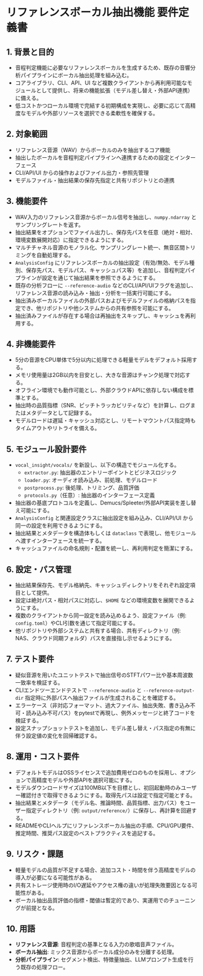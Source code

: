 # リファレンスボーカル抽出機能 要件定義書

## 1. 背景と目的
- 音程判定機能に必要なリファレンスボーカルを生成するため、既存の音響分析パイプラインにボーカル抽出処理を組み込む。
- コアライブラリ、CLI、API、UI など複数クライアントから再利用可能なモジュールとして提供し、将来の機能拡張（モデル差し替え・外部API連携）に備える。
- 低コストかつローカル環境で完結する初期構成を実現し、必要に応じて高精度なモデルや外部リソースを選択できる柔軟性を確保する。

## 2. 対象範囲
- リファレンス音源（WAV）からボーカルのみを抽出するコア機能
- 抽出したボーカルを音程判定パイプラインへ連携するための設定とインターフェース
- CLI/API/UI からの操作およびファイル出力・参照先管理
- モデルファイル・抽出結果の保存先指定と共有リポジトリとの連携

## 3. 機能要件
- WAV入力のリファレンス音源からボーカル信号を抽出し、`numpy.ndarray` とサンプリングレートを返す。
- 抽出結果をオプションでファイル出力し、保存先パスを任意（絶対・相対、環境変数展開対応）に指定できるようにする。
- マルチチャネル音源のモノラル化、サンプリングレート統一、無音区間トリミングを自動処理する。
- `AnalysisConfig` にリファレンスボーカルの抽出設定（有効/無効、モデル種別、保存先パス、モデルパス、キャッシュパス等）を追加し、音程判定パイプラインが設定を通じて抽出結果を参照できるようにする。
- 既存の分析フローに `--reference-audio` などのCLI/API/UIフラグを追加し、リファレンス音源の読み込み・抽出・分析を一括実行可能にする。
- 抽出済みボーカルファイルの外部パスおよびモデルファイルの格納パスを指定でき、他リポジトリや他システムからの共有参照を可能にする。
- 抽出済みファイルが存在する場合は再抽出をスキップし、キャッシュを再利用する。

## 4. 非機能要件
- 5分の音源をCPU単体で5分以内に処理できる軽量モデルをデフォルト採用する。
- メモリ使用量は2GB以内を目安とし、大きな音源はチャンク処理で対応する。
- オフライン環境でも動作可能とし、外部クラウドAPIに依存しない構成を標準とする。
- 抽出時の品質指標（SNR、ピッチトラッカビリティなど）を計算し、ログまたはメタデータとして記録する。
- モデルロードは遅延・キャッシュ対応とし、リモートマウントパス指定時もタイムアウトやリトライを備える。

## 5. モジュール設計要件
- `vocal_insight/vocals/` を新設し、以下の構造でモジュール化する。
  - `extractor.py`: 抽出器のエントリーポイントとビジネスロジック
  - `loader.py`: オーディオ読み込み、前処理、モデルロード
  - `postprocess.py`: 後処理、トリミング、品質評価
  - `protocols.py`（任意）: 抽出器のインターフェース定義
- 抽出器の基底プロトコルを定義し、Demucs/Spleeter/外部API実装を差し替え可能にする。
- `AnalysisConfig` と関連設定クラスに抽出設定を組み込み、CLI/API/UI から同一の設定を利用できるようにする。
- 抽出結果とメタデータを構造体もしくは `dataclass` で表現し、他モジュールへ渡すインターフェースを統一する。
- キャッシュファイルの命名規則・配置を統一し、再利用判定を簡潔にする。

## 6. 設定・パス管理
- 抽出結果保存先、モデル格納先、キャッシュディレクトリをそれぞれ設定項目として提供。
- 設定は絶対パス・相対パスに対応し、`$HOME` などの環境変数を展開できるようにする。
- 複数のクライアントから同一設定を読み込めるよう、設定ファイル（例: `config.toml`）やCLI引数を通じて指定可能にする。
- 他リポジトリや外部システムと共有する場合、共有ディレクトリ（例: NAS、クラウド同期フォルダ）パスを直接指し示せるようにする。

## 7. テスト要件
- 疑似音源を用いたユニットテストで抽出信号のSTFTパワー比や基本周波数一致率を検証する。
- CLIエンドツーエンドテストで `--reference-audio` と `--reference-output-dir` 指定時に外部パスへ抽出ファイルが生成されることを確認する。
- エラーケース（非対応フォーマット、過大ファイル、抽出失敗、書き込み不可・読み込み不可パス）をpytestで再現し、例外メッセージと終了コードを検証する。
- 設定スナップショットテストを追加し、モデル差し替え・パス指定の有無に伴う設定値の変化を回帰確認する。

## 8. 運用・コスト要件
- デフォルトモデルはOSSライセンスで追加費用ゼロのものを採用し、オプションで高精度モデルや外部APIを選択可能にする。
- モデルダウンロードサイズは100MB以下を目標とし、初回起動時のみユーザー確認付きで取得できるようにする。取得先パスは設定で指定可能とする。
- 抽出結果とメタデータ（モデル名、推論時間、品質指標、出力パス）をユーザー指定ディレクトリ（例: `output/reference/`）に保存し、再計算を回避する。
- READMEやCLIヘルプにリファレンスボーカル抽出の手順、CPU/GPU要件、推定時間、推奨パス設定のベストプラクティスを追記する。

## 9. リスク・課題
- 軽量モデルの品質が不足する場合、追加コスト・時間を伴う高精度モデルの導入が必要になる可能性がある。
- 共有ストレージ使用時のI/O遅延やアクセス権の違いが処理失敗要因となる可能性がある。
- ボーカル抽出品質評価の指標・閾値は暫定的であり、実運用でのチューニングが前提となる。

## 10. 用語
- **リファレンス音源**: 音程判定の基準となる入力の歌唱音声ファイル。
- **ボーカル抽出**: ミックス音源からボーカル成分のみを分離する処理。
- **分析パイプライン**: セグメント検出、特徴量抽出、LLMプロンプト生成を行う既存の処理フロー。
